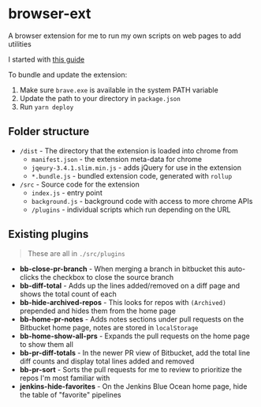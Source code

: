 # browser-ext

A browser extension for me to run my own scripts on web pages to add utilities

I started with [this guide](https://thoughtbot.com/blog/how-to-make-a-chrome-extension)

To bundle and update the extension:

1. Make sure `brave.exe` is available in the system PATH variable
2. Update the path to your directory in `package.json`
3. Run `yarn deploy`

## Folder structure

* `/dist` - The directory that the extension is loaded into chrome from
    * `manifest.json` - the extension meta-data for chrome
    * `jqeury-3.4.1.slim.min.js` - adds jQuery for use in the extension
    * `*.bundle.js` - bundled extension code, generated with `rollup`
* `/src` - Source code for the extension
    * `index.js` - entry point
    * `background.js` - background code with access to more chrome APIs
    * `/plugins` - individual scripts which run depending on the URL

## Existing plugins

> These are all in `./src/plugins`

* **bb-close-pr-branch** - When merging a branch in bitbucket this auto-clicks the checkbox to close the source branch
* **bb-diff-total** - Adds up the lines added/removed on a diff page and shows the total count of each
* **bb-hide-archived-repos** - This looks for repos with `(Archived)` prepended and hides them from the home page
* **bb-home-pr-notes** - Adds notes sections under pull requests on the Bitbucket home page, notes are stored in `localStorage`
* **bb-home-show-all-prs** - Expands the pull requests on the home page to show them all
* **bb-pr-diff-totals** - In the newer PR view of Bitbucket, add the total line diff counts and display total lines added and removed
* **bb-pr-sort** - Sorts the pull requests for me to review to prioritize the repos I'm most familiar with
* **jenkins-hide-favorites** - On the Jenkins Blue Ocean home page, hide the table of "favorite" pipelines
